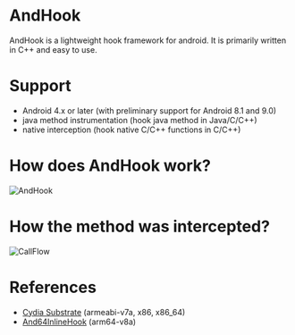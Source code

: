 # AndHook
AndHook is a lightweight hook framework for android. It is primarily written in C++ and easy to use.  

# Support
- Android 4.x or later (with preliminary support for Android 8.1 and 9.0)
- java method instrumentation (hook java method in Java/C/C++)
- native interception (hook native C/C++ functions in C/C++)

# How does AndHook work?
![AndHook](https://github.com/rrrfff/AndHook/raw/master/AndHook.png)

# How the method was intercepted?
![CallFlow](https://github.com/rrrfff/AndHook/raw/master/CallFlow.png)

# References
- [Cydia Substrate](https://github.com/rrrfff/AndHook/tree/6cca8575771d13cbe3907442e4ed6808381b6fd5/jni/utils/Substrate) (armeabi-v7a, x86, x86_64)
- [And64InlineHook](https://github.com/rrrfff/And64InlineHook) (arm64-v8a)
